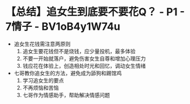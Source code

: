 # 【总结】追女生到底要不要花Q？ - P1 - 7情子 - BV1oB4y1W74u

-   追女生花钱需注意两原则
    1.  追女生要花钱但不是烧钱，应少量投机，最多体验
    2.  不要一开始就落户，避免伤害女生自尊和增加心理压力
    3.  钱应花在体验上，创造相处时光和回忆，调动女生情绪
-   七哥教你追女生的方法，避免成为舔狗和踢馆鸡
    1.  学习追女生的要点
    2.  不再烦恼和苦恼
    3.  七哥作为情感助手，帮助解决情感问题